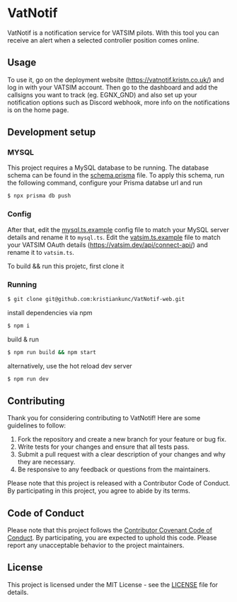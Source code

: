 # VatNotif
VatNotif is a notification service for VATSIM pilots. With this tool you can receive an alert when a selected controller position comes online.

## Usage
To use it, go on the deployment website (<https://vatnotif.kristn.co.uk/>) and log in with your VATSIM account. Then go to the dashboard and add the callsigns you want to track (eg. EGNX_GND) and also set up your notification options such as Discord webhook, more info on the notifications is on the home page.

## Development setup

### MYSQL

This project requires a MySQL database to be running. The database schema can be found in the [schema.prisma](prisma/schema.prisma) file.
To apply this schema, run the following command, configure your Prisma databse url and run
```bash
$ npx prisma db push
```

### Config

After that, edit the [mysql.ts.example](src/lib/server/conf/mysql.ts.example) config file to match your MySQL server details and rename it to `mysql.ts`.
Edit the [vatsim.ts.example](src/lib/server/conf/vatsim.ts.example) file to match your VATSIM OAuth details (<https://vatsim.dev/api/connect-api/>) and rename it to `vatsim.ts`.

To build && run this projetc, first clone it

### Running

```bash
$ git clone git@github.com:kristiankunc/VatNotif-web.git
```

install dependencies via npm
``` bash
$ npm i
```

build & run
```bash
$ npm run build && npm start
```

alternatively, use the hot reload dev server
```bash
$ npm run dev
```

## Contributing
Thank you for considering contributing to VatNotif! Here are some guidelines to follow:

1. Fork the repository and create a new branch for your feature or bug fix.
2. Write tests for your changes and ensure that all tests pass.
3. Submit a pull request with a clear description of your changes and why they are necessary.
4. Be responsive to any feedback or questions from the maintainers.

Please note that this project is released with a Contributor Code of Conduct. By participating in this project, you agree to abide by its terms.

## Code of Conduct

Please note that this project follows the [Contributor Covenant Code of Conduct](https://www.contributor-covenant.org/version/2/0/code_of_conduct/). By participating, you are expected to uphold this code. Please report any unacceptable behavior to the project maintainers.


## License
This project is licensed under the MIT License - see the [LICENSE](LICENSE) file for details.
